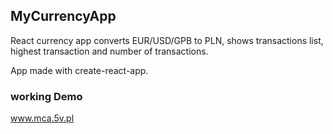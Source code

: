 ## MyCurrencyApp

React currency app converts EUR/USD/GPB to PLN, shows transactions list, highest transaction and number of transactions.

App made with create-react-app.

### working Demo
www.mca.5v.pl
